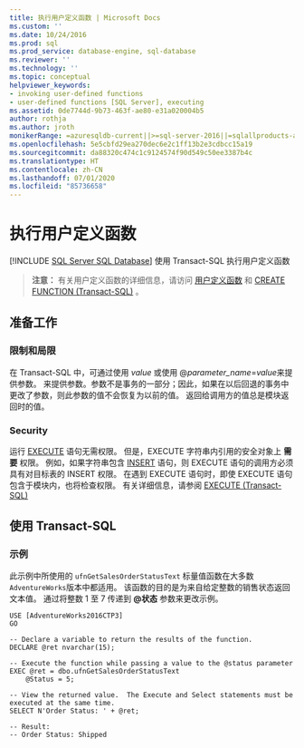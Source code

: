 ```yaml
---
title: 执行用户定义函数 | Microsoft Docs
ms.custom: ''
ms.date: 10/24/2016
ms.prod: sql
ms.prod_service: database-engine, sql-database
ms.reviewer: ''
ms.technology: ''
ms.topic: conceptual
helpviewer_keywords:
- invoking user-defined functions
- user-defined functions [SQL Server], executing
ms.assetid: 0de7744d-9b73-463f-ae80-e31a020004b5
author: rothja
ms.author: jroth
monikerRange: =azuresqldb-current||>=sql-server-2016||=sqlallproducts-allversions||>=sql-server-linux-2017||=azuresqldb-mi-current
ms.openlocfilehash: 5e5cbfd29ea270dec6e2c1ff13b2e3cdbcc15a19
ms.sourcegitcommit: da88320c474c1c9124574f90d549c50ee3387b4c
ms.translationtype: HT
ms.contentlocale: zh-CN
ms.lasthandoff: 07/01/2020
ms.locfileid: "85736658"
---
```

# <a name="execute-user-defined-functions"></a>执行用户定义函数
[!INCLUDE [SQL Server SQL Database](../../includes/applies-to-version/sql-asdb.md)]
  使用 Transact-SQL 执行用户定义函数
  

> **注意：** 有关用户定义函数的详细信息，请访问  [用户定义函数](user-defined-functions.md) 和 [CREATE FUNCTION (Transact-SQL)](../../t-sql/statements/create-function-transact-sql.md) 。 
  
 
##  <a name="before-you-begin"></a><a name="BeforeYouBegin"></a> 准备工作  
  
###  <a name="limitations-and-restrictions"></a><a name="Restrictions"></a> 限制和局限  
 在 Transact-SQL 中，可通过使用 *value* 或使用 @*parameter_name*=*value*来提供参数。 来提供参数。参数不是事务的一部分；因此，如果在以后回退的事务中更改了参数，则此参数的值不会恢复为以前的值。 返回给调用方的值总是模块返回时的值。  
  
###  <a name="security"></a><a name="Security"></a> Security  
  
 运行 [EXECUTE](../../t-sql/language-elements/execute-transact-sql.md) 语句无需权限。 但是，EXECUTE 字符串内引用的安全对象上 **需要** 权限。 例如，如果字符串包含 [INSERT](../../t-sql/statements/insert-transact-sql.md) 语句，则 EXECUTE 语句的调用方必须具有对目标表的 INSERT 权限。 在遇到 EXECUTE 语句时，即使 EXECUTE 语句包含于模块内，也将检查权限。 有关详细信息，请参阅 [EXECUTE (Transact-SQL)](../../t-sql/language-elements/execute-transact-sql.md)  
  
##  <a name="using-transact-sql"></a><a name="TsqlProcedure"></a> 使用 Transact-SQL  
  
### <a name="example"></a>示例 
  
此示例中所使用的 `ufnGetSalesOrderStatusText` 标量值函数在大多数 `AdventureWorks`版本中都适用。  该函数的目的是为来自给定整数的销售状态返回文本值。  通过将整数 1 至 7 传递到 **\@状态** 参数来更改示例。
  
~~~tsql
USE [AdventureWorks2016CTP3]
GO  

-- Declare a variable to return the results of the function. 
DECLARE @ret nvarchar(15);   

-- Execute the function while passing a value to the @status parameter
EXEC @ret = dbo.ufnGetSalesOrderStatusText 
    @Status = 5; 

-- View the returned value.  The Execute and Select statements must be executed at the same time.  
SELECT N'Order Status: ' + @ret; 

-- Result:
-- Order Status: Shipped
~~~
  
  
  
